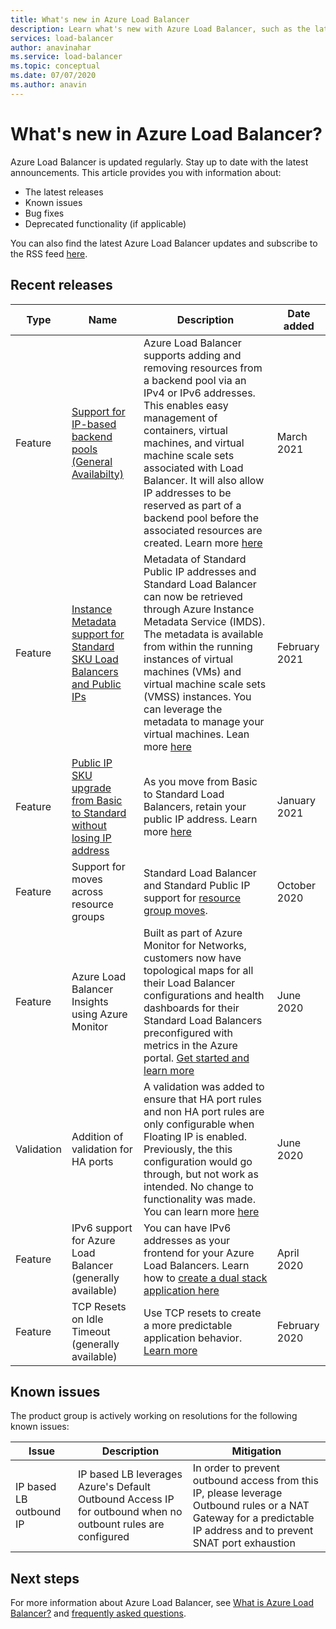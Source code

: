 ```yaml
---
title: What's new in Azure Load Balancer
description: Learn what's new with Azure Load Balancer, such as the latest release notes, known issues, bug fixes, deprecated functionality, and upcoming changes.
services: load-balancer
author: anavinahar
ms.service: load-balancer
ms.topic: conceptual
ms.date: 07/07/2020
ms.author: anavin
---
```

# What's new in Azure Load Balancer?

Azure Load Balancer is updated regularly. Stay up to date with the latest announcements. This article provides you with information about:

- The latest releases
- Known issues
- Bug fixes
- Deprecated functionality (if applicable)

You can also find the latest Azure Load Balancer updates and subscribe to the RSS feed [here](https://azure.microsoft.com/updates/?category=networking&query=load%20balancer).

## Recent releases

| Type |Name |Description  |Date added  |
| ------ |---------|---------|---------|
| Feature | [Support for IP-based backend pools (General Availabilty)](https://azure.microsoft.com/updates/iplbga/) | Azure Load Balancer supports adding and removing resources from a backend pool via an IPv4 or IPv6 addresses. This enables easy management of containers, virtual machines, and virtual machine scale sets associated with Load Balancer. It will also allow IP addresses to be reserved as part of a backend pool before the associated resources are created. Learn more [here](backend-pool-management.md)|March 2021 |
| Feature | [Instance Metadata support for Standard SKU Load Balancers and Public IPs](https://azure.microsoft.com/updates/standard-load-balancer-and-ip-addresses-metadata-now-available-through-azure-instance-metadata-service-imds/)|Metadata of Standard Public IP addresses  and Standard Load Balancer can now be retrieved through Azure Instance Metadata Service (IMDS). The metadata is available from within the running instances of virtual machines (VMs) and virtual machine scale sets (VMSS) instances. You can leverage the metadata to manage your virtual machines. Lean more [here](instance-metadata-service-load-balancer.md)| February 2021 |
| Feature | [Public IP SKU upgrade from Basic to Standard without losing IP address](https://azure.microsoft.com/updates/public-ip-sku-upgrade-generally-available/) | As you move from Basic to Standard Load Balancers, retain your public IP address. Learn more [here](../virtual-network/ip-services/public-ip-upgrade-portal.md)| January 2021|
| Feature | Support for moves across resource groups | Standard Load Balancer and Standard Public IP support for [resource group moves](https://azure.microsoft.com/updates/standard-resource-group-move/). | October 2020 |
| Feature| Azure Load Balancer Insights using Azure Monitor | Built as part of Azure Monitor for Networks, customers now have topological maps for all their Load Balancer configurations and health dashboards for their Standard Load Balancers preconfigured with metrics in the Azure portal. [Get started and learn more](https://azure.microsoft.com/blog/introducing-azure-load-balancer-insights-using-azure-monitor-for-networks/) | June 2020 |
| Validation | Addition of validation for HA ports | A validation was added to ensure that HA port rules and non HA port rules are only configurable when Floating IP is enabled. Previously, the this configuration would go through, but not work as intended. No change to functionality was made. You can learn more [here](load-balancer-ha-ports-overview.md#limitations)| June 2020 |
| Feature| IPv6 support for Azure Load Balancer (generally available) | You can have IPv6 addresses as your frontend for your Azure Load Balancers. Learn how to [create a dual stack application here](./virtual-network-ipv4-ipv6-dual-stack-standard-load-balancer-powershell.md) |April 2020|
| Feature| TCP Resets on Idle Timeout (generally available)| Use TCP resets to create a more predictable application behavior. [Learn more](load-balancer-tcp-reset.md)| February 2020 |

## Known issues

The product group is actively working on resolutions for the following known issues:

|Issue |Description  |Mitigation  |
| ---------- |---------|---------|
| IP based LB outbound IP | IP based LB leverages Azure's Default Outbound Access IP for outbound when no outbount rules are configured | In order to prevent outbound access from this IP, please leverage Outbound rules or a NAT Gateway for a predictable IP address and to prevent SNAT port exhaustion |

  

## Next steps

For more information about Azure Load Balancer, see [What is Azure Load Balancer?](load-balancer-overview.md) and [frequently asked questions](load-balancer-faqs.yml).